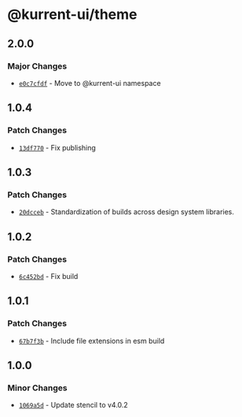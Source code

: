 # @kurrent-ui/theme

## 2.0.0

### Major Changes

-   [`e0c7cfdf`](https://github.com/EventStore/Design-System/commit/e0c7cfdf8c14e5bb5183e0c9f8c947e44fb8f368) - Move to @kurrent-ui namespace

## 1.0.4

### Patch Changes

-   [`13df770`](https://github.com/EventStore/Design-System/commit/13df7704117fdc1fc483bd2d3c05925e6229b061) - Fix publishing

## 1.0.3

### Patch Changes

-   [`20dcceb`](https://github.com/EventStore/Design-System/commit/20dccebe11067986fd5eb31aa7f9e5bf03063017) - Standardization of builds across design system libraries.

## 1.0.2

### Patch Changes

-   [`6c452bd`](https://github.com/EventStore/Design-System/commit/6c452bd83750d098e23d3eea137c70c886c9811f) - Fix build

## 1.0.1

### Patch Changes

-   [`67b7f3b`](https://github.com/EventStore/Design-System/commit/67b7f3b6de6e561e3b8e55aa1e3e4dec81d91737) - Include file extensions in esm build

## 1.0.0

### Minor Changes

-   [`1069a5d`](https://github.com/EventStore/Design-System/commit/1069a5d3af7986c56fd616049402315a59bc438c) - Update stencil to v4.0.2
